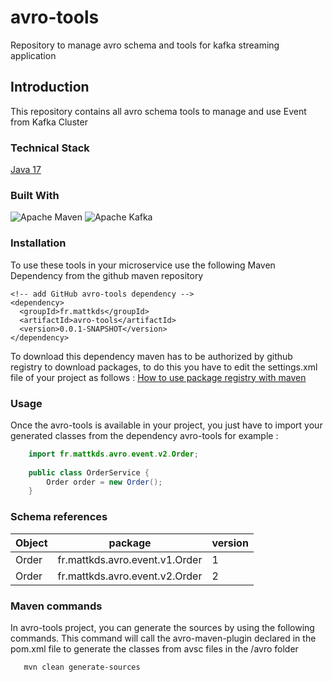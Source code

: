 # avro-tools
Repository to manage avro schema and tools for kafka streaming application

## Introduction
This repository contains all avro schema tools to manage and use Event from Kafka Cluster

### Technical Stack

[Java 17](https://openjdk.org/projects/jdk/17/)

### Built With

![Apache Maven](https://img.shields.io/static/v1?style=for-the-badge&message=Apache+Maven&color=C71A36&logo=Apache+Maven&logoColor=FFFFFF&label=)
![Apache Kafka](https://img.shields.io/static/v1?style=for-the-badge&message=Apache+Kafka&color=231F20&logo=Apache+Kafka&logoColor=FFFFFF&label=)

### Installation

To use these tools in your microservice use the following Maven Dependency from the github maven repository

```
<!-- add GitHub avro-tools dependency -->
<dependency>
  <groupId>fr.mattkds</groupId>
  <artifactId>avro-tools</artifactId>
  <version>0.0.1-SNAPSHOT</version>
</dependency>
```

To download this dependency maven has to be authorized by github registry to download packages, to do this you have to edit the settings.xml file of your project as follows :
[How to use package registry with maven](https://docs.github.com/fr/packages/working-with-a-github-packages-registry/working-with-the-apache-maven-registry)

### Usage

Once the avro-tools is available in your project, you just have to import your generated classes from the dependency avro-tools for example :

```java
    import fr.mattkds.avro.event.v2.Order;
    
    public class OrderService {
        Order order = new Order();
    }
```

### Schema references

| Object | package                        | version |
|--------|--------------------------------|---------|
| Order  | fr.mattkds.avro.event.v1.Order | 1       |
| Order  | fr.mattkds.avro.event.v2.Order | 2       |

### Maven commands
In avro-tools project, you can generate the sources by using the following commands.
This command will call the avro-maven-plugin declared in the pom.xml file to generate the classes from avsc files in the /avro folder
```bash
   mvn clean generate-sources
```